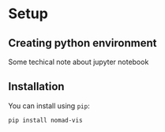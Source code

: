 # Setup


## Creating python environment

Some techical note about jupyter notebook


## Installation

You can install using `pip`:

```bash
pip install nomad-vis
```
